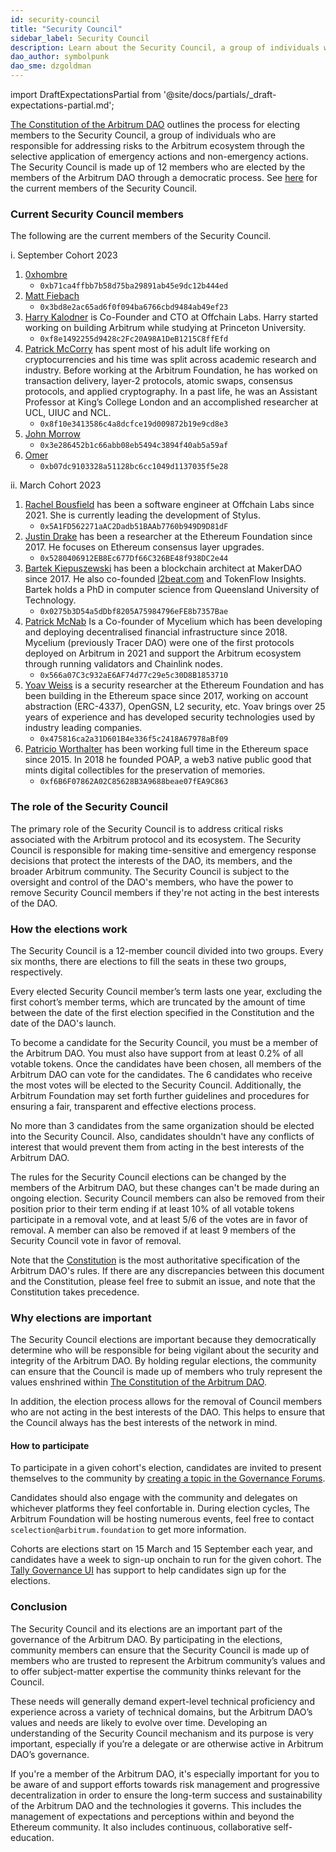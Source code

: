 ```yaml
---
id: security-council
title: "Security Council"
sidebar_label: Security Council
description: Learn about the Security Council, a group of individuals who are responsible for managing the risk of the Arbitrum ecosystem through the selective application of emergency actions.
dao_author: symbolpunk
dao_sme: dzgoldman
---
```


import DraftExpectationsPartial from '@site/docs/partials/_draft-expectations-partial.md'; 

<DraftExpectationsPartial />

[The Constitution of the Arbitrum DAO](./dao-constitution) outlines the process for electing members to the <a data-quicklook-from='security-council'>Security Council</a>, a group of individuals who are responsible for addressing risks to the Arbitrum ecosystem through the selective application of <a data-quicklook-from='emergency-action'>emergency actions</a> and <a data-quicklook-from='nonemergency-action'>non-emergency actions</a>. The Security Council is made up of 12 members who are elected by the members of the Arbitrum DAO through a democratic process. See [here](./security-council#current-security-council-members) for the current members of the Security Council.


### Current Security Council members

The following are the current members of the Security Council.

i. September Cohort 2023

1.  [0xhombre](https://twitter.com/0xhombre)
    - `0xb71ca4ffbb7b58d75ba29891ab45e9dc12b444ed`
2.  [Matt Fiebach](https://twitter.com/MattFiebach)
    - `0x3bd8e2ac65ad6f0f094ba6766cbd9484ab49ef23`
3.  [Harry Kalodner](https://www.linkedin.com/in/hkalodner/) is Co-Founder and CTO at Offchain Labs. Harry started working on building Arbitrum while studying at Princeton University.
    - `0xf8e1492255d9428c2Fc20A98A1DeB1215C8ffEfd`
4.  [Patrick McCorry](https://twitter.com/stonecoldpat0) has spent most of his adult life working on cryptocurrencies and his time was split across academic research and industry. Before working at the Arbitrum Foundation, he has worked on transaction delivery, layer-2 protocols, atomic swaps, consensus protocols, and applied cryptography. In a past life, he was an Assistant Professor at King’s College London and an accomplished researcher at UCL, UIUC and NCL.
    - `0x8f10e3413586c4a8dcfce19d009872b19e9cd8e3`
5.  [John Morrow](https://twitter.com/jmo_mx)
    - `0x3e286452b1c66abb08eb5494c3894f40ab5a59af`
6.  [Omer](https://twitter.com/omeragoldberg)
    - `0xb07dc9103328a51128bc6cc1049d1137035f5e28`

ii. March Cohort 2023

1.  [Rachel Bousfield](https://github.com/rachel-bousfield) has been a software engineer at Offchain Labs since 2021. She is currently leading the development of Stylus.
    - `0x5A1FD562271aAC2Dadb51BAAb7760b949D9D81dF`
2.  [Justin Drake](https://www.linkedin.com/in/drakefjustin) has been a researcher at the Ethereum Foundation since 2017. He focuses on Ethereum consensus layer upgrades.
    - `0x5280406912EB8Ec677Df66C326BE48f938DC2e44`
3.  [Bartek Kiepuszewski](https://twitter.com/bkiepuszewski) has been a blockchain architect at MakerDAO since 2017. He also co-founded [l2beat.com](http://l2beat.com/) and TokenFlow Insights. Bartek holds a PhD in computer science from Queensland University of Technology.
    - `0x0275b3D54a5dDbf8205A75984796eFE8b7357Bae`
4.  [Patrick McNab](https://twitter.com/pat_mcnab) Is a Co-founder of Mycelium which has been developing and deploying decentralised financial infrastructure since 2018. Mycelium (previously Tracer DAO) were one of the first protocols deployed on Arbitrum in 2021 and support the Arbitrum ecosystem through running validators and Chainlink nodes.
    - `0x566a07C3c932aE6AF74d77c29e5c30D8B1853710`
5.  [Yoav Weiss](https://twitter.com/yoavw) is a security researcher at the Ethereum Foundation and has been building in the Ethereum space since 2017, working on account abstraction (ERC-4337), OpenGSN, L2 security, etc. Yoav brings over 25 years of experience and has developed security technologies used by industry leading companies.
    - `0x475816ca2a31D601B4e336f5c2418A67978aBf09`
6.  [Patricio Worthalter](https://www.linkedin.com/in/worthalter/) has been working full time in the Ethereum space since 2015. In 2018 he founded POAP, a web3 native public good that mints digital collectibles for the preservation of memories.
    - `0xf6B6F07862A02C85628B3A9688beae07fEA9C863`


### The role of the Security Council

The primary role of the Security Council is to address critical risks associated with the Arbitrum protocol and its ecosystem. The Security Council is responsible for making time-sensitive and emergency response decisions that protect the interests of the DAO, its members, and the broader Arbitrum community. The Security Council is subject to the oversight and control of the DAO's members, who have the power to remove Security Council members if they're not acting in the best interests of the DAO.

### How the elections work

The Security Council is a 12-member council divided into two groups. Every six months, there are elections to fill the seats in these two groups, respectively.

Every elected Security Council member’s term lasts one year, excluding the first cohort’s member terms, which are truncated by the amount of time between the date of the first election specified in the Constitution and the date of the DAO's launch.

To become a candidate for the Security Council, you must be a member of the Arbitrum DAO. You must also have support from at least 0.2% of all votable tokens. Once the candidates have been chosen, all members of the Arbitrum DAO can vote for the candidates. The 6 candidates who receive the most votes will be elected to the Security Council.  Additionally, the Arbitrum Foundation may set forth further guidelines and procedures for ensuring a fair, transparent and effective elections process.

No more than 3 candidates from the same organization should be elected into the Security Council. Also, candidates shouldn't have any conflicts of interest that would prevent them from acting in the best interests of the Arbitrum DAO.

The rules for the Security Council elections can be changed by the members of the Arbitrum DAO, but these changes can't be made during an ongoing election. Security Council members can also be removed from their position prior to their term ending if at least 10% of all votable tokens participate in a removal vote, and at least 5/6 of the votes are in favor of removal. A member can also be removed if at least 9 members of the Security Council vote in favor of removal.

Note that the [Constitution](./dao-constitution.md) is the most authoritative specification of the Arbitrum DAO's rules. If there are any discrepancies between this document and the Constitution, please feel free to submit an issue, and note that the Constitution takes precedence.


### Why elections are important

The Security Council elections are important because they democratically determine who will be responsible for being vigilant about the security and integrity of the Arbitrum DAO. By holding regular elections, the community can ensure that the Council is made up of members who truly represent the values enshrined within [The Constitution of the Arbitrum DAO](./dao-constitution).

In addition, the election process allows for the removal of Council members who are not acting in the best interests of the DAO. This helps to ensure that the Council always has the best interests of the network in mind.

#### How to participate

To participate in a given cohort's election, candidates are invited to present themselves to the community by [creating a topic in the Governance Forums](https://forum.arbitrum.foundation/c/security-council-elections/12).

Candidates should also engage with the community and delegates on whichever platforms they feel confortable in. During election cycles, The Arbitrum Foundation will be hosting numerous events, feel free to contact `scelection@arbitrum.foundation` to get more information.

Cohorts are elections start on 15 March and 15 September each year, and candidates have a week to sign-up onchain to run for the given cohort. The [Tally Governance UI](https://www.tally.xyz/gov/arbitrum/council/security-council) has support to help candidates sign up for the elections.

### Conclusion

The Security Council and its elections are an important part of the governance of the Arbitrum DAO. By participating in the elections, community members can ensure that the Security Council is made up of members who are trusted to represent the Arbitrum community’s values and to offer subject-matter expertise the community thinks relevant for the Council.

These needs will generally demand expert-level technical proficiency and experience across a variety of technical domains, but the Arbitrum DAO’s values and needs are likely to evolve over time. Developing an understanding of the Security Council mechanism and its purpose is very important, especially if you’re a delegate or are otherwise active in Arbitrum DAO’s governance.

If you're a member of the Arbitrum DAO, it's especially important for you to be aware of and support efforts towards risk management and progressive decentralization in order to ensure the long-term success and sustainability of the Arbitrum DAO and the technologies it governs. This includes the management of expectations and perceptions within and beyond the Ethereum community. It also includes continuous, collaborative self-education.
